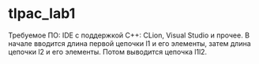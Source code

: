 # tlpac_lab1
Требуемое ПО: IDE с поддержкой C++: CLion, Visual Studio и прочее.
В начале вводится длина первой цепочки l1 и его элементы, затем длина цепочки l2 и его элементы.
Потом выводится цепочка l1l2.
